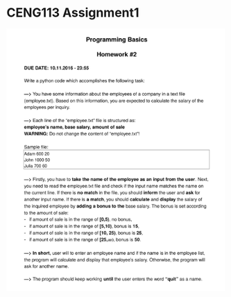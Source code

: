 # CENG113 Assignment1

![alt text](https://github.com/tnhnydg/CENG113/blob/master/Assignment2/Descriptions/Assignment2_Descriptions.png)
